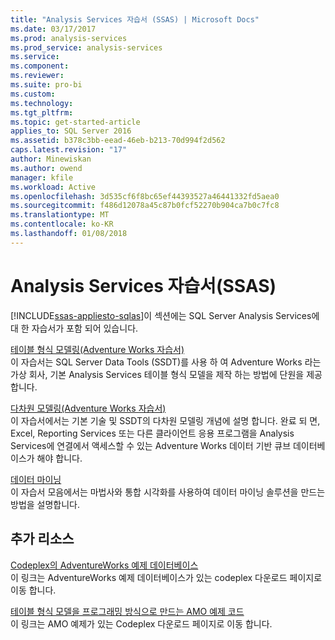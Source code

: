 ```yaml
---
title: "Analysis Services 자습서 (SSAS) | Microsoft Docs"
ms.date: 03/17/2017
ms.prod: analysis-services
ms.prod_service: analysis-services
ms.service: 
ms.component: 
ms.reviewer: 
ms.suite: pro-bi
ms.custom: 
ms.technology: 
ms.tgt_pltfrm: 
ms.topic: get-started-article
applies_to: SQL Server 2016
ms.assetid: b378c3bb-eead-46eb-b213-70d994f2d562
caps.latest.revision: "17"
author: Minewiskan
ms.author: owend
manager: kfile
ms.workload: Active
ms.openlocfilehash: 3d535cf6f8bc65ef44393527a46441332fd5aea0
ms.sourcegitcommit: f486d12078a45c87b0fcf52270b904ca7b0c7fc8
ms.translationtype: MT
ms.contentlocale: ko-KR
ms.lasthandoff: 01/08/2018
---
```

# <a name="analysis-services-tutorials-ssas"></a>Analysis Services 자습서(SSAS)
[!INCLUDE[ssas-appliesto-sqlas](../includes/ssas-appliesto-sqlas.md)]이 섹션에는 SQL Server Analysis Services에 대 한 자습서가 포함 되어 있습니다.  
  
[테이블 형식 모델링&#40;Adventure Works 자습서&#41;](../analysis-services/tabular-modeling-adventure-works-tutorial.md)  
이 자습서는 SQL Server Data Tools (SSDT)를 사용 하 여 Adventure Works 라는 가상 회사, 기본 Analysis Services 테이블 형식 모델을 제작 하는 방법에 단원을 제공 합니다.  
  
[다차원 모델링&#40;Adventure Works 자습서&#41;](../analysis-services/multidimensional-modeling-adventure-works-tutorial.md)  
이 자습서에서는 기본 기술 및 SSDT의 다차원 모델링 개념에 설명 합니다. 완료 되 면, Excel, Reporting Services 또는 다른 클라이언트 응용 프로그램을 Analysis Services에 연결에서 액세스할 수 있는 Adventure Works 데이터 기반 큐브 데이터베이스가 해야 합니다.  
  
[데이터 마이닝](../analysis-services/data-mining-tutorials-analysis-services.md)  
이 자습서 모음에서는 마법사와 통합 시각화를 사용하여 데이터 마이닝 솔루션을 만드는 방법을 설명합니다.  
  
  
## <a name="additional-resources"></a>추가 리소스  
[Codeplex의 AdventureWorks 예제 데이터베이스](http://go.microsoft.com/fwlink/?linkID=335807)  
이 링크는 AdventureWorks 예제 데이터베이스가 있는 codeplex 다운로드 페이지로 이동 합니다.  
  
[테이블 형식 모델을 프로그래밍 방식으로 만드는 AMO 예제 코드](http://go.microsoft.com/fwlink/?linkID=221036)  
이 링크는 AMO 예제가 있는 Codeplex 다운로드 페이지로 이동 합니다.  
  
  
  

